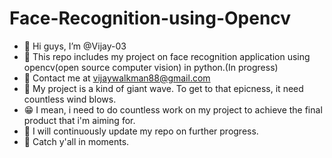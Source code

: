 # Face-Recognition-using-Opencv
- 👋 Hi guys, I’m @Vijay-03
- 🎯 This repo includes my project on face recognition application using opencv(open source computer vision) in python.(In progress)
- 📧 Contact me at vijaywalkman88@gmail.com
- 🌊 My project is a kind of giant wave. To get to that epicness, it need countless wind blows.
- 😁 I mean, i need to do countless work on my project to achieve the final product that i'm aiming for.
- 🚀 I will continuously update my repo on further progress.
- 👋 Catch y'all in moments.
